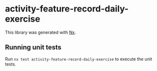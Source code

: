 # activity-feature-record-daily-exercise

This library was generated with [Nx](https://nx.dev).

## Running unit tests

Run `nx test activity-feature-record-daily-exercise` to execute the unit tests.

